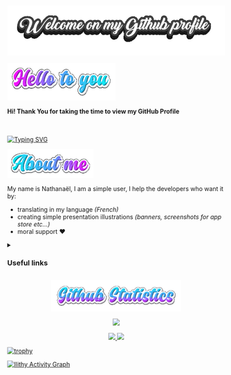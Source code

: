 <p align="center">

<img alt="Welcome" src="https://github.com/Ilithy/Ilithy/blob/57b1a028ee1ae52285a2ac1efbbae18ae40a6c9a/Art/Welcome-on-my-Github-profile.gif"/>

</p>


<p align="left">
<img alt="Hello" src="https://github.com/Ilithy/Ilithy/blob/603e97bb93ef393590b0c58ab32194efe33a8452/Art/Hello-to-you-19-07-2022.gif"width="250"/>
</p>



<div size='20px'><b>Hi! Thank You for taking the time to view my GitHub Profile</b></div>  
<br/><br/>

[![Typing SVG](https://readme-typing-svg.demolab.com?font=Roboto+Serif&pause=1000&width=435&lines=If+you+want+to+contact+me%2C+for+any+reason;Feel+free+to+open+a+discussion+on+my+profile)](https://git.io/typing-svg)
<!-- Created with: https://github.com/DenverCoder1/readme-typing-svg and https://readme-typing-svg.demolab.com/demo/ //❤️ Thanks! ❤️//  -->

<p align="left">
<img alt="About" src="https://github.com/Ilithy/Ilithy/blob/57b1a028ee1ae52285a2ac1efbbae18ae40a6c9a/Art/About-me-19-07-2022.gif"width="200"/>
</p>
  
My name is Nathanaël, I am a simple user, I help the developers who want it by:

- translating in my language _(French)_
- creating simple presentation illustrations _(banners, screenshots for app store etc...)_
- moral support ❤️

<!--
**Ilithy/Ilithy** is a ✨ _special_ ✨ repository because its `README.md` (this file) appears on your GitHub profile.

Here are some ideas to get you started:

- 🔭 I’m currently working on ...
- 🌱 I’m currently learning ...
- 👯 I’m looking to collaborate on ...
- 🤔 I’m looking for help with ...
- 💬 Ask me about ...
- 📫 How to reach me: ...
- 😄 Pronouns: ...
- ⚡ Fun fact: ...
-->

<details>
<summary><h3>Useful links</h3></summary>

**- Useful android foss application**
  1. [Olauncher CF](https://github.com/jooooscha/Olauncher)
  2. [Silence](https://github.com/x13a/Silence)
  3. [KeepassDX](https://github.com/Kunzisoft/KeePassDX)
  4. [UrlCheck](https://github.com/TrianguloY/UrlChecker)
  5. [Translate You](https://github.com/Bnyro/TranslateYou)
  6. [_Unofficial_ Deepl for Android](https://github.com/sakusaku3939/DeepLAndroid)
  7. _More soon_ <!-- to filled in later -->

</details>

<p align="center">
<img alt="Statistics" src="https://github.com/Ilithy/Ilithy/blob/bf1be3110677475ceeeb6362a573089a174f2b72/Art/Github-Statistics-20-07-2022.gif"width="300"/>
</p>


<p align="center"> <img src="https://komarev.com/ghpvc/?username=Ilithy&label=Profile%20views&color=0e75b6&style=flat"
 </p>

<br/>
<p align="center">
  <a href="https://github.com/Ilithy">
   <img width="49.5%" src="https://github-readme-stats.vercel.app/api?username=Ilithy&show_icons=true&theme=radical&hide_border=true" />
    <img width="49.5%" src="https://github-readme-streak-stats.herokuapp.com/?user=Ilithy&show_icons=true&theme=radical&hide_border=true" />


[![trophy](https://github-profile-trophy.vercel.app/?username=Ilithy)](https://github.com/Ilithy/github-profile-trophy)


[![Ilithy Activity Graph](https://activity-graph.herokuapp.com/graph?username=Ilithy&custom_title=Ilithy%20Contribution%20Graph&theme=radical)](https://Ilithy.dev)
</a>
 </p>
  <br>

<!-- No new line at the end of this file -->
